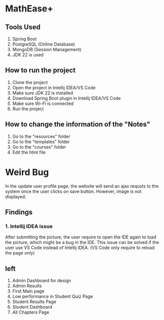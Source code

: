 # MathEase+ 

## Tools Used
1. Spring Boot 
2. PostgreSQL (Online Database)
3. MongoDB (Session Management)
4. JDK 22 is used


## How to run the project
1. Clone the project
2. Open the project in Intellij IDEA/VS Code
3. Make sure JDK 22 is installed
4. Download Spring Boot plugin in Intellij IDEA/VS Code
5. Make sure Wi-Fi is connected
6. Run the project

## How to change the information of the "Notes"
1. Go to the "resources" folder
2. Go to the "templates" folder
3. Go to the "courses" folder
4. Edit the html file



# Weird Bug

In the update user profile page, the website will send an ajax 
requsts to the system once the user clicks on save button. However,
image is not displayed. 

## Findings 
### 1. Intellij IDEA issue 
After submitting the picture, the user require to open the IDE again to 
load the picture, which might be a bug in the IDE. This issue can be solved
if the user use VS Code instead of Intellij IDEA. (VS Code only require to 
reload the page only)







## left
1. Admin Dashboard for design
2. Admin Results
3. First Main page
4. Low performance in Student Quiz Page
5. Student Results Page
6. Student Dashboard
7. All Chapters Page